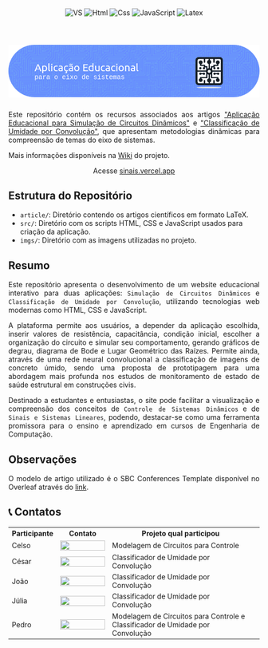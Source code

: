 <div align="center" style="display: inline_block">
  <img align="center" alt="VS" src="https://img.shields.io/badge/Visual_Studio_Code-0078D4?style=for-the-badge&logo=visual%20studio%20code&logoColor=white" />
  <!-- <img align="center" alt="Linux" src="https://img.shields.io/badge/Linux-FCC624?style=for-the-badge&logo=linux&logoColor=black" /> -->
  <img align="center" alt="Html" src="https://img.shields.io/badge/HTML5-E34F26?style=for-the-badge&logo=html5&logoColor=white" />
  <img align="center" alt="Css" src="https://img.shields.io/badge/CSS3-1572B6?style=for-the-badge&logo=css3&logoColor=white" />
  <img align="center" alt="JavaScript" src="https://img.shields.io/badge/JavaScript-F7DF1E?style=for-the-badge&logo=javascript&logoColor=black" />
  <!-- <img align="center" alt="Overleaf" src="https://img.shields.io/badge/Overleaf-47A141?style=for-the-badge&logo=Overleaf&logoColor=white" /> -->
  <img align="center" alt="Latex" src="https://img.shields.io/badge/latex-%23008080.svg?style=for-the-badge&logo=latex&logoColor=white" />
</div>

<br>
<h1 align="center">
    <a>
        <img alt="Banner" title="#Banner" style="object-fit: fill; width: 961px, height:200px;" src="imgs/github-header-image2.png"/>
    </a>
</h1>

<div align="justify">

Este repositório contém os recursos associados aos artigos ["Aplicação Educacional para Simulação de Circuitos Dinâmicos"](https://github.com/peudias/aplicacao-educacional/blob/main/article/Artigo_CSD___Modelagem_de_Circuitos__App_Web_.pdf) e ["Classificação de Umidade por Convolução"](https://github.com/peudias/aplicacao-educacional/blob/main/article), que apresentam metodologias dinâmicas para compreensão de temas do eixo de sistemas.

Mais informações disponíveis na [Wiki](https://github.com/peudias/aplicacao-educacional/wiki) do projeto.

</div>

<div align="center">
    
Acesse [sinais.vercel.app](https://sinais.vercel.app/)

</div>

## Estrutura do Repositório

-   `article/`: Diretório contendo os artigos científicos em formato LaTeX.
-   `src/`: Diretório com os scripts HTML, CSS e JavaScript usados para criação da aplicação.
-   `imgs/`: Diretório com as imagens utilizadas no projeto.

## Resumo

<div align="justify">

Este repositório apresenta o desenvolvimento de um website educacional interativo para duas aplicações: `Simulação de Circuitos Dinâmicos` e `Classificação de Umidade por Convolução`, utilizando tecnologias web modernas como HTML, CSS e JavaScript.

A plataforma permite aos usuários, a depender da aplicação escolhida, inserir valores de resistência, capacitância, condição inicial, escolher a organização do circuito e simular seu comportamento, gerando gráficos de degrau, diagrama de Bode e Lugar Geométrico das Raízes. Permite ainda, através de uma rede neural convolucional a classificação de imagens de concreto úmido, sendo uma proposta de prototipagem para uma abordagem mais profunda nos estudos de monitoramento de estado de saúde estrutural em construções civis.

Destinado a estudantes e entusiastas, o site pode facilitar a visualização e compreensão dos conceitos de `Controle de Sistemas Dinâmicos` e de `Sinais e Sistemas Lineares`, podendo, destacar-se como uma ferramenta promissora para o ensino e aprendizado em cursos de Engenharia de Computação.

</div>

<!-- ## Compilação e Execução  -->

## Observações

<div align="justify">

O modelo de artigo utilizado é o SBC Conferences Template disponível no Overleaf através do [link](https://www.overleaf.com/latex/templates/sbc-conferences-template/blbxwjwzdngr).

</div>

## 📞 Contatos

<table align="center">
  <tr>
    <th>Participante</th>
    <th>Contato</th>
    <th>Projeto qual participou<th>
  </tr>
  <tr>
    <td>Celso</td>
    <td><a href="https://t.me/celso_vsf"><img align="center" height="20px" width="90px" src="https://img.shields.io/badge/Telegram-2CA5E0?style=for-the-badge&logo=telegram&logoColor=white"/> </td>
    <td>Modelagem de Circuitos para Controle</td>
  </tr>
  <tr>
    <td>César</td>
    <td><a href="https://t.me/czarhrs"><img align="center" height="20px" width="90px" src="https://img.shields.io/badge/Telegram-2CA5E0?style=for-the-badge&logo=telegram&logoColor=white"/> </td>
    <td>Classificador de Umidade por Convolução</td>
  </tr>
  <tr>
    <td>João</td>
    <td><a href="https://t.me/joaaogg"><img align="center" height="20px" width="90px" src="https://img.shields.io/badge/Telegram-2CA5E0?style=for-the-badge&logo=telegram&logoColor=white"/> </td>
    <td>Classificador de Umidade por Convolução</td>
  </tr>
  <tr>
    <td>Júlia</td>
    <td><a href="https://t.me/Ailujmello"><img align="center" height="20px" width="90px" src="https://img.shields.io/badge/Telegram-2CA5E0?style=for-the-badge&logo=telegram&logoColor=white"/> </td>
    <td>Classificador de Umidade por Convolução</td>
  </tr>
  <tr>
    <td>Pedro</td>
    <td><a href="https://t.me/phpdias"><img align="center" height="20px" width="90px" src="https://img.shields.io/badge/Telegram-2CA5E0?style=for-the-badge&logo=telegram&logoColor=white"/> </td>
    <td>Modelagem de Circuitos para Controle e Classificador de Umidade por Convolução</td>
  </tr>
</table>
